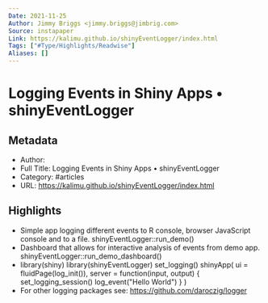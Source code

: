 ```yaml
---
Date: 2021-11-25
Author: Jimmy Briggs <jimmy.briggs@jimbrig.com>
Source: instapaper
Link: https://kalimu.github.io/shinyEventLogger/index.html
Tags: ["#Type/Highlights/Readwise"]
Aliases: []
---
```

# Logging Events in Shiny Apps • shinyEventLogger

## Metadata
- Author: 
- Full Title: Logging Events in Shiny Apps • shinyEventLogger
- Category: #articles
- URL: https://kalimu.github.io/shinyEventLogger/index.html

## Highlights
- Simple app logging different events to R console, browser JavaScript console and to a file.
  shinyEventLogger::run_demo()
- Dashboard that allows for interactive analysis of events from demo app.
  shinyEventLogger::run_demo_dashboard()
- library(shiny)
  library(shinyEventLogger)
  set_logging()
  shinyApp(
  ui = fluidPage(log_init()),
  server = function(input, output) {
  set_logging_session()
  log_event("Hello World")
  }
  )
- For other logging packages see: https://github.com/daroczig/logger
